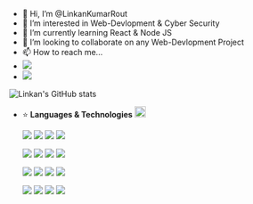 - 👋 Hi, I’m @LinkanKumarRout
- 👀 I’m interested in Web-Devlopment & Cyber Security
- 🌱 I’m currently learning React & Node JS
- 💞️ I’m looking to collaborate on any Web-Devlopment Project
- 📫 How to reach me...
- ![](https://img.shields.io/badge/linkankumarrout@gmail.com-D14836?style=for-the-badge&logo=gmail&logoColor=white)
- ![](https://komarev.com/ghpvc/?username=LinkanKumarRout)

<!---
LinkanKumarRout/LinkanKumarRout is a ✨ special ✨ repository because its `README.md` (this file) appears on your GitHub profile.
You can click the Preview link to take a look at your changes.
--->

  ![Linkan's GitHub stats](https://github-readme-stats.vercel.app/api?username=LinkanKumarRout&show_icons=true&theme=default)

- :star: **Languages & Technologies** <img src="https://raw.githubusercontent.com/Tarikul-Islam-Anik/Animated-Fluent-Emojis/master/Emojis/Hand%20gestures/Backhand%20Index%20Pointing%20Down.png" alt="Backhand Index Pointing Down" width="20" height="20" />

  ![](https://img.shields.io/badge/Python-3776AB?style=for-the-badge&logo=python&logoColor=white) ![](https://img.shields.io/badge/HTML5-E34F26?style=for-the-badge&logo=html5&logoColor=white) ![](https://img.shields.io/badge/CSS3-1572B6?style=for-the-badge&logo=css3&logoColor=white) ![](https://img.shields.io/badge/JavaScript-F7DF1E?style=for-the-badge&logo=JavaScript&logoColor=white)

  ![](https://img.shields.io/badge/Django-092E20?style=for-the-badge&logo=django&logoColor=white) ![](https://img.shields.io/badge/Bootstrap-563D7C?style=for-the-badge&logo=bootstrap&logoColor=white) ![](https://img.shields.io/badge/jQuery-0769AD?style=for-the-badge&logo=jquery&logoColor=white) ![](https://img.shields.io/badge/React-20232A?style=for-the-badge&logo=react&logoColor=61DAFB)
  
  ![](https://img.shields.io/badge/MySQL-005C84?style=for-the-badge&logo=mysql&logoColor=white) ![](https://img.shields.io/badge/GIT-E44C30?style=for-the-badge&logo=git&logoColor=white) ![](https://img.shields.io/badge/Visual_Studio_Code-0078D4?style=for-the-badge&logo=visual%20studio%20code&logoColor=white)
  ![](https://img.shields.io/badge/MongoDB-4EA94B?style=for-the-badge&logo=mongodb&logoColor=white)

  ![](https://img.shields.io/badge/Numpy-777BB4?style=for-the-badge&logo=numpy&logoColor=white) ![](https://img.shields.io/badge/Pandas-2C2D72?style=for-the-badge&logo=pandas&logoColor=white) ![](https://img.shields.io/badge/scikit_learn-F7931E?style=for-the-badge&logo=scikit-learn&logoColor=white) ![](https://img.shields.io/badge/SciPy-654FF0?style=for-the-badge&logo=SciPy&logoColor=white)
